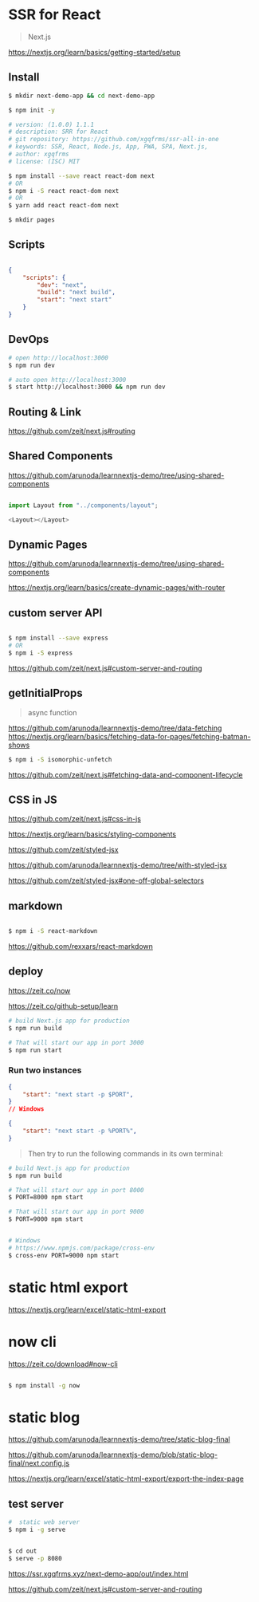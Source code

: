# SSR for React

> Next.js

https://nextjs.org/learn/basics/getting-started/setup

## Install

```sh
$ mkdir next-demo-app && cd next-demo-app

$ npm init -y

# version: (1.0.0) 1.1.1
# description: SRR for React
# git repository: https://github.com/xgqfrms/ssr-all-in-one
# keywords: SSR, React, Node.js, App, PWA, SPA, Next.js,
# author: xgqfrms
# license: (ISC) MIT

$ npm install --save react react-dom next
# OR
$ npm i -S react react-dom next
# OR
$ yarn add react react-dom next

$ mkdir pages

```
## Scripts

```json

{
    "scripts": {
        "dev": "next",
        "build": "next build",
        "start": "next start"
    }
}

```

## DevOps

```sh
# open http://localhost:3000
$ npm run dev

# auto open http://localhost:3000
$ start http://localhost:3000 && npm run dev

```

## Routing & Link

https://github.com/zeit/next.js#routing


## Shared Components

https://github.com/arunoda/learnnextjs-demo/tree/using-shared-components

```js

import Layout from "../components/layout";

<Layout></Layout>

```

## Dynamic Pages

https://github.com/arunoda/learnnextjs-demo/tree/using-shared-components

https://nextjs.org/learn/basics/create-dynamic-pages/with-router

## custom server API


```sh

$ npm install --save express
# OR
$ npm i -S express

```

https://github.com/zeit/next.js#custom-server-and-routing

## getInitialProps

> async function


https://github.com/arunoda/learnnextjs-demo/tree/data-fetching
https://nextjs.org/learn/basics/fetching-data-for-pages/fetching-batman-shows


```sh
$ npm i -S isomorphic-unfetch

```

https://github.com/zeit/next.js#fetching-data-and-component-lifecycle


## CSS in JS

https://github.com/zeit/next.js#css-in-js

https://nextjs.org/learn/basics/styling-components

https://github.com/zeit/styled-jsx

https://github.com/arunoda/learnnextjs-demo/tree/with-styled-jsx

https://github.com/zeit/styled-jsx#one-off-global-selectors



## markdown

```sh

$ npm i -S react-markdown

```
https://github.com/rexxars/react-markdown




## deploy


https://zeit.co/now


https://zeit.co/github-setup/learn



```sh
# build Next.js app for production
$ npm run build

# That will start our app in port 3000
$ npm run start

```

### Run two instances

```json
{
    "start": "next start -p $PORT",
}
// Windows

{
    "start": "next start -p %PORT%",
}
```

> Then try to run the following commands in its own terminal:

```sh
# build Next.js app for production
$ npm run build

# That will start our app in port 8000
$ PORT=8000 npm start

# That will start our app in port 9000
$ PORT=9000 npm start


# Windows
# https://www.npmjs.com/package/cross-env
$ cross-env PORT=9000 npm start

```


# static html export

https://nextjs.org/learn/excel/static-html-export


# now cli

https://zeit.co/download#now-cli

```sh

$ npm install -g now

```

# static blog

https://github.com/arunoda/learnnextjs-demo/tree/static-blog-final

https://github.com/arunoda/learnnextjs-demo/blob/static-blog-final/next.config.js

https://nextjs.org/learn/excel/static-html-export/export-the-index-page


## test server

```sh
#  static web server
$ npm i -g serve


$ cd out
$ serve -p 8080

```
https://ssr.xgqfrms.xyz/next-demo-app/out/index.html

https://github.com/zeit/next.js#custom-server-and-routing
